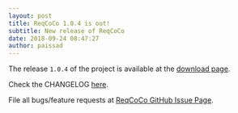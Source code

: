 ```yaml
---
layout: post
title: ReqCoCo 1.0.4 is out!
subtitle: New release of ReqCoCo
date: 2018-09-24 08:47:27
author: paissad
---
```

The release `1.0.4` of the project is available at the [download page][release-download-1.0.4].

Check the CHANGELOG [here][changelog]. 

File all bugs/feature requests at [ReqCoCo GitHub Issue Page][gh-issues-page].

[release-download-1.0.4]: https://github.com/paissad/reqcoco/releases/tag/v1.0.4
[changelog]: https://github.com/paissad/reqcoco/blob/736a41aea49894e8d5ece050655f9a765c2ced43/CHANGELOG.md
[gh-issues-page]: https://github.com/paissad/reqcoco/issues

